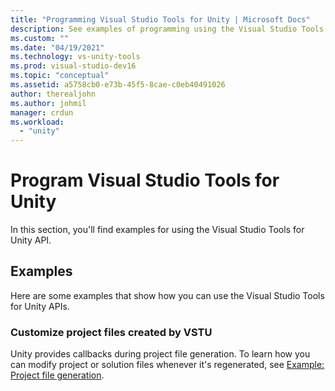 ```yaml
---
title: "Programming Visual Studio Tools for Unity | Microsoft Docs"
description: See examples of programming using the Visual Studio Tools for Unity (VSTU) API. Customize project files created by VSTU.
ms.custom: ""
ms.date: "04/19/2021"
ms.technology: vs-unity-tools
ms.prod: visual-studio-dev16
ms.topic: "conceptual"
ms.assetid: a5758cb0-e73b-45f5-8cae-c0eb40491026
author: therealjohn
ms.author: johmil
manager: crdun
ms.workload:
  - "unity"
---
```

# Program Visual Studio Tools for Unity
In this section, you'll find examples for using the Visual Studio Tools for Unity API.

## Examples
 Here are some examples that show how you can use the Visual Studio Tools for Unity APIs.

### Customize project files created by VSTU
 Unity provides callbacks during project file generation. To learn how you can modify project or solution files whenever it's regenerated, see [Example: Project file generation](./customize-project-files-created-by-vstu.md).
